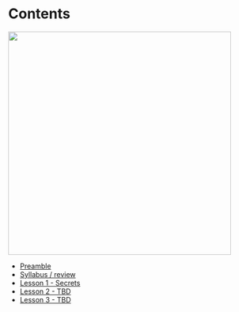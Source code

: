 # Contents

<img src="https://lh3.googleusercontent.com/pw/AM-JKLXmoxAtz-ah_jVdB5FddRXWPR2FAkgW6u6G02DdbOGk7pNH-HECiaC3PFMlrfZVb7YBBrt7Q5rCfFVEpkW5FYOavPsjHWBs3S1nTWdDgszJwVZIDoI7DcCaLBKqlu-p8PS_qkl1OhyG43LrklGGcdazKA=w1168-h569-no?authuser=0" width="450px">

<br>

* [Preamble](#/preamble.md)
* [Syllabus / review](#/syllabus.md)
* [Lesson 1 - Secrets](#/secrets-part1.md)
* [Lesson 2 - TBD]()
* [Lesson 3 - TBD]()

